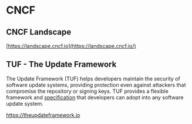# CNCF

## CNCF Landscape

[https://landscape.cncf.io](https://landscape.cncf.io/)

## TUF - The Update Framework

The Update Framework (TUF) helps developers maintain the security of software update systems, providing protection even against attackers that compromise the repository or signing keys. TUF provides a flexible framework and [specification](https://github.com/theupdateframework/specification/blob/master/tuf-spec.md#the-update-framework-specification) that developers can adopt into any software update system.

<https://theupdateframework.io>
